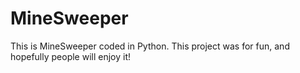 # MineSweeper

This is MineSweeper coded in Python.
This project was for fun, and hopefully people will enjoy it!
